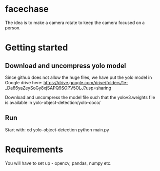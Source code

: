 # facechase

The idea is to make a camera rotate to keep the camera focused on a person.

# Getting started

## Download and uncompress yolo model
Since github does not allow the huge files, we have put the yolo model in Google drive here: https://drive.google.com/drive/folders/1e-_Da66yaZeySoGy8xjSAPQ9SOPV5OLJ?usp=sharing

Download and uncompress the model file such that the yolov3.weights file is available in yolo-object-detection/yolo-coco/

## Run
Start with:
  cd yolo-object-detection
  python main.py

# Requirements
You will have to set up - opencv, pandas, numpy etc.
